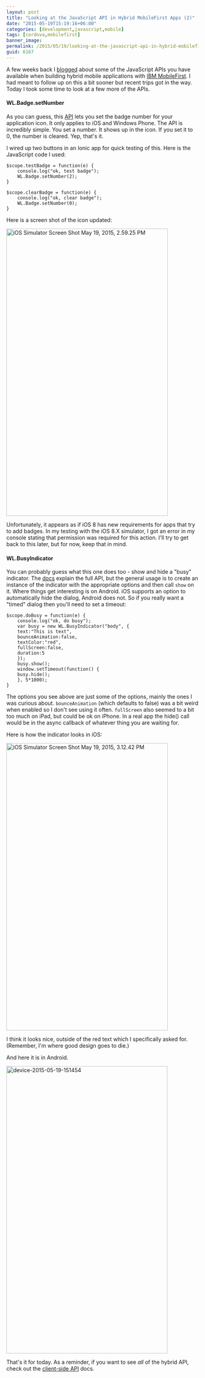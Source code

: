 ```yaml
---
layout: post
title: "Looking at the JavaScript API in Hybrid MobileFirst Apps (2)"
date: "2015-05-19T15:19:16+06:00"
categories: [development,javascript,mobile]
tags: [cordova,mobilefirst]
banner_image: 
permalink: /2015/05/19/looking-at-the-javascript-api-in-hybrid-mobilefirst-apps-2
guid: 6167
---
```


A few weeks back I <a href="http://www.raymondcamden.com/2015/04/28/looking-at-the-javascript-api-in-hybrid-mobilefirst-apps">blogged</a> about some of the JavaScript APIs you have available when building hybrid mobile applications with <a href="http://ibmmobile.info/IBM-MobileFirst">IBM MobileFirst</a>. I had meant to follow up on this a bit sooner but recent trips got in the way. Today I took some time to look at a few more of the APIs.

<!--more-->

<h4>WL.Badge.setNumber</h4>

As you can guess, this <a href="http://www-01.ibm.com/support/knowledgecenter/SSHS8R_7.0.0/com.ibm.worklight.apiref.doc/html/refjavascript-client/html/WL.Badge.html?cp=SSHS8R_7.0.0%2F9-0-0-1-4">API</a> lets you set the badge number for your application icon. It only applies to iOS and Windows Phone. The API is incredibly simple. You set a number. It shows up in the icon. If you set it to 0, the number is cleared. Yep, that's it. 

I wired up two buttons in an Ionic app for quick testing of this. Here is the JavaScript code I used:

<pre><code class="language-javascript">$scope.testBadge = function(e) {
    console.log("ok, test badge");
    WL.Badge.setNumber(2);
}

$scope.clearBadge = function(e) {
    console.log("ok, clear badge");
    WL.Badge.setNumber(0);
}</code></pre>

Here is a screen shot of the icon updated:

<a href="http://www.raymondcamden.com/wp-content/uploads/2015/05/iOS-Simulator-Screen-Shot-May-19-2015-2.59.25-PM.png"><img src="https://static.raymondcamden.com/images/wp-content/uploads/2015/05/iOS-Simulator-Screen-Shot-May-19-2015-2.59.25-PM.png" alt="iOS Simulator Screen Shot May 19, 2015, 2.59.25 PM" width="423" height="750" class="aligncenter size-full wp-image-6168" /></a>

Unfortunately, it appears as if iOS 8 has new requirements for apps that try to add badges. In my testing with the iOS 8.X simulator, I got an error in my console stating that permission was required for this action. I'll try to get back to this later, but for now, keep that in mind.

<h4>WL.BusyIndicator</h4>

You can probably guess what this one does too - show and hide a "busy" indicator. The <a href="http://www-01.ibm.com/support/knowledgecenter/SSHS8R_7.0.0/com.ibm.worklight.apiref.doc/html/refjavascript-client/html/WL.BusyIndicator.html?cp=SSHS8R_7.0.0%2F9-0-0-1-5">docs</a> explain the full API, but the general usage is to create an instance of the indicator with the appropriate options and then call <code>show</code> on it. Where things get interesting is on Android. iOS supports an option to automatically hide the dialog, Android does not. So if you really want a "timed" dialog then you'll need to set a timeout:

<pre><code class="language-javascript">$scope.doBusy = function(e) {
    console.log("ok, do busy");
    var busy = new WL.BusyIndicator("body", {
	text:"This is text",
	bounceAnimation:false,
	textColor:"red",
	fullScreen:false,
	duration:5
    });
    busy.show();
    window.setTimeout(function() {
	busy.hide();
    }, 5*1000);
}</code></pre>

The options you see above are just some of the options, mainly the ones I was curious about. <code>bounceAnimation</code> (which defaults to false) was a bit weird when enabled so I don't see using it often. <code>fullScreen</code> also seemed to a bit too much on iPad, but could be ok on iPhone. In a real app the hide() call would be in the async callback of whatever thing you are waiting for. 

Here is how the indicator looks in iOS:

<a href="http://www.raymondcamden.com/wp-content/uploads/2015/05/iOS-Simulator-Screen-Shot-May-19-2015-3.12.42-PM.png"><img src="https://static.raymondcamden.com/images/wp-content/uploads/2015/05/iOS-Simulator-Screen-Shot-May-19-2015-3.12.42-PM.png" alt="iOS Simulator Screen Shot May 19, 2015, 3.12.42 PM" width="423" height="750" class="aligncenter size-full wp-image-6169" /></a>

I think it looks nice, outside of the red text which I specifically asked for. (Remember, I'm where good design goes to die.)

And here it is in Android.

<a href="http://www.raymondcamden.com/wp-content/uploads/2015/05/device-2015-05-19-151454.png"><img src="https://static.raymondcamden.com/images/wp-content/uploads/2015/05/device-2015-05-19-151454.png" alt="device-2015-05-19-151454" width="422" height="750" class="aligncenter size-full wp-image-6170" /></a>

That's it for today. As a reminder, if you want to see <i>all</i> of the hybrid API, check out the <a href="http://ibmmobile.info/ClientSideAPI">client-side API</a> docs.